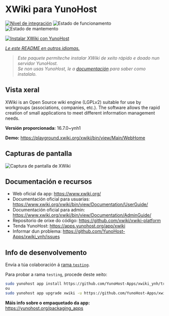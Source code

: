 <!--
NOTA: Este README foi creado automáticamente por <https://github.com/YunoHost/apps/tree/master/tools/readme_generator>
NON debe editarse manualmente.
-->

# XWiki para YunoHost

[![Nivel de integración](https://dash.yunohost.org/integration/xwiki.svg)](https://ci-apps.yunohost.org/ci/apps/xwiki/) ![Estado de funcionamento](https://ci-apps.yunohost.org/ci/badges/xwiki.status.svg) ![Estado de mantemento](https://ci-apps.yunohost.org/ci/badges/xwiki.maintain.svg)

[![Instalar XWiki con YunoHost](https://install-app.yunohost.org/install-with-yunohost.svg)](https://install-app.yunohost.org/?app=xwiki)

*[Le este README en outros idiomas.](./ALL_README.md)*

> *Este paquete permíteche instalar XWiki de xeito rápido e doado nun servidor YunoHost.*  
> *Se non usas YunoHost, le a [documentación](https://yunohost.org/install) para saber como instalalo.*

## Vista xeral

XWiki is an Open Source wiki engine (LGPLv2) suitable for use by workgroups (associations, companies, etc.). The software allows the rapid creation of small applications to meet different information management needs.

**Versión proporcionada:** 16.7.0~ynh1

**Demo:** <https://playground.xwiki.org/xwiki/bin/view/Main/WebHome>

## Capturas de pantalla

![Captura de pantalla de XWiki](./doc/screenshots/XWiki-standard-help.jpg)

## Documentación e recursos

- Web oficial da app: <https://www.xwiki.org/>
- Documentación oficial para usuarias: <https://www.xwiki.org/xwiki/bin/view/Documentation/UserGuide/>
- Documentación oficial para admin: <https://www.xwiki.org/xwiki/bin/view/Documentation/AdminGuide/>
- Repositorio de orixe do código: <https://github.com/xwiki/xwiki-platform>
- Tenda YunoHost: <https://apps.yunohost.org/app/xwiki>
- Informar dun problema: <https://github.com/YunoHost-Apps/xwiki_ynh/issues>

## Info de desenvolvemento

Envía a túa colaboración á [rama `testing`](https://github.com/YunoHost-Apps/xwiki_ynh/tree/testing).

Para probar a rama `testing`, procede deste xeito:

```bash
sudo yunohost app install https://github.com/YunoHost-Apps/xwiki_ynh/tree/testing --debug
ou
sudo yunohost app upgrade xwiki -u https://github.com/YunoHost-Apps/xwiki_ynh/tree/testing --debug
```

**Máis info sobre o empaquetado da app:** <https://yunohost.org/packaging_apps>
